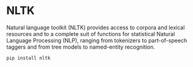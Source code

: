 # NLTK

Natural language toolkit (NLTK) provides access to corpora and lexical resources and to a complete suit of functions for statistical Natural Language Processing (NLP), ranging from tokenizers to part-of-speech taggers and from tree models to named-entity recognition.

`pip install nltk`
